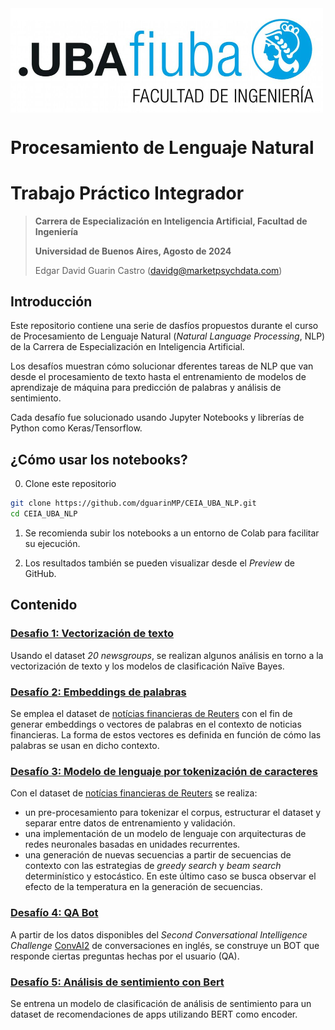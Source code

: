 <img src="https://github.com/hernancontigiani/ceia_memorias_especializacion/raw/master/Figures/logoFIUBA.jpg" width="500" align="center">

<br>

# **Procesamiento de Lenguaje Natural**
# **Trabajo Práctico Integrador**

> **Carrera de Especialización en Inteligencia Artificial, Facultad de Ingeniería**
>
> **Universidad de Buenos Aires, Agosto de 2024**
>
> Edgar David Guarin Castro (davidg@marketpsychdata.com)

## Introducción

Este repositorio contiene una serie de dasfíos propuestos durante el curso de Procesamiento de Lenguaje Natural (*Natural Language Processing*, NLP) de la Carrera de Especialización en Inteligencia Artificial.

Los desafíos muestran cómo solucionar dferentes tareas de NLP que van desde el procesamiento de texto hasta el entrenamiento de modelos de aprendizaje de máquina para predicción de palabras y análisis de sentimiento. 

Cada desafío fue solucionado usando Jupyter Notebooks y librerías de Python como Keras/Tensorflow.

## ¿Cómo usar los notebooks?

0. Clone este repositorio

```bash
git clone https://github.com/dguarinMP/CEIA_UBA_NLP.git
cd CEIA_UBA_NLP
```

1. Se recomienda subir los notebooks a un entorno de Colab para facilitar su ejecución. 

2. Los resultados también se pueden visualizar desde el *Preview* de GitHub.


## Contenido

### [Desafio 1: Vectorización de texto](Desafio1/Desafio_1_VectorizacionTexto.ipynb)

Usando el dataset *20 newsgroups*, se realizan algunos análisis en torno a la vectorización de texto y los modelos de clasificación Naïve Bayes.

### [Desafío 2: Embeddings de palabras](Desafio2/Desafio_2_CustomEmbeddings.ipynb)

Se emplea el dataset de [notícias financieras de Reuters](https://github.com/duynht/financial-news-dataset) con el fin de generar embeddings o vectores de palabras en el contexto de noticias financieras. La forma de estos vectores es definida en función de cómo las palabras se usan en dicho contexto. 

### [Desafío 3: Modelo de lenguaje por tokenización de caracteres](Desafio3/Desafio_3_Modelo_caracteres.ipynb)

Con el dataset de [notícias financieras de Reuters](https://github.com/duynht/financial-news-dataset) se realiza:
- un pre-procesamiento para tokenizar el corpus, estructurar el dataset y separar entre datos de entrenamiento y validación.
- una implementación de un modelo de lenguaje con arquitecturas de redes neuronales basadas en unidades recurrentes.
- una generación de nuevas secuencias a partir de secuencias de contexto con las estrategias de *greedy search* y *beam search* determinístico y estocástico. En este último caso se busca observar el efecto de la temperatura en la generación de secuencias.

### [Desafío 4: QA Bot](Desafio4/Desafio_4_BotQA.ipynb)

A partir de los datos disponibles del *Second Conversational Intelligence Challenge* [ConvAI2](https://research.facebook.com/publications/the-second-conversational-intelligence-challenge-convai2/) de conversaciones en inglés, se construye un BOT que responde ciertas preguntas hechas por el usuario (QA).

### [Desafío 5: Análisis de sentimiento con Bert](Desafio5/Desafio_5_AnalisisSentimiento.ipynb)

Se entrena un modelo de clasificación de análisis de sentimiento para un dataset de recomendaciones de apps utilizando BERT como encoder.

